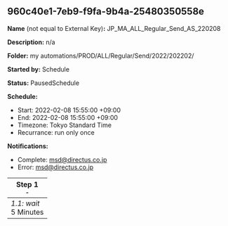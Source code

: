 ## 960c40e1-7eb9-f9fa-9b4a-25480350558e

**Name** (not equal to External Key)**:** JP_MA_ALL_Regular_Send_AS_220208

**Description:** n/a

**Folder:** my automations/PROD/ALL/Regular/Send/2022/202202/

**Started by:** Schedule

**Status:** PausedSchedule

**Schedule:**

* Start: 2022-02-08 15:55:00 +09:00
* End: 2022-02-08 15:55:00 +09:00
* Timezone: Tokyo Standard Time
* Recurrance: run only once

**Notifications:**

* Complete: msd@directus.co.jp
* Error: msd@directus.co.jp

| Step 1<br>_<small>-</small>_ |
| --- |
| _1.1: wait_<br>5 Minutes |
